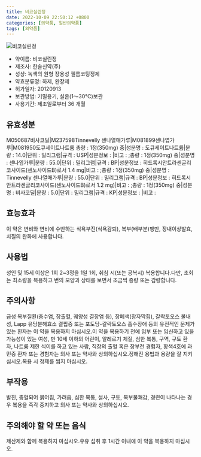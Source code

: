 ```yaml
---
title: 비코실린정
date: 2022-10-09 22:50:12 +0800
categories: [의약품, 일반의약품]
tags: [의약품]
---
```

![비코실린정](https://nedrug.mfds.go.kr/pbp/cmn/itemImageDownload/1NcelJgSVij)

- 약이름: 비코실린정
- 제조사: 한솔신약(주)
- 성상: 녹색의 원형 장용성 필름코팅정제
- 약효분류명: 하제, 완장제
- 허가일자: 20120913
- 보관방법: 기밀용기, 실온(1～30℃)보관
- 사용기간: 제조일로부터 36 개월
## 유효성분
M050687비사코딜|M237598Tinnevelly 센나열매가루|M081899센나엽가루|M081950도큐세이트나트륨
총량 : 1정(350mg) 중|성분명 : 도큐세이트나트륨|분량 : 14.0|단위 : 밀리그램|규격 : USP|성분정보 : |비고 : ;총량 : 1정(350mg) 중|성분명 : 센나엽가루|분량 : 55.0|단위 : 밀리그램|규격 : BP|성분정보 : 히드록시안트라센글리코사이드(센노사이드B)로서 1.4 mg|비고 : ;총량 : 1정(350mg) 중|성분명 : Tinnevelly 센나열매가루|분량 : 55.0|단위 : 밀리그램|규격 : BP|성분정보 : 히드록시안트라센글리코사이드(센노사이드B)로서 1.2 mg)|비고 : ;총량 : 1정(350mg) 중|성분명 : 비사코딜|분량 : 5.0|단위 : 밀리그램|규격 : KP|성분정보 : |비고 :
## 효능효과
이 약은 변비와 변비에 수반하는 식욕부진(식욕감퇴), 복부(배부분)팽만, 장내이상발효, 치질의 완화에 사용합니다.
## 사용법
성인 및 15세 이상은 1회 2~3정을 1일 1회, 취침 시(또는 공복시) 복용합니다.다만, 초회는 최소량을 복용하고 변의 모양과 상태를 보면서 조금씩 증량 또는 감량합니다.
## 주의사항
급성 복부질환(충수염, 장출혈, 궤양성 결장염 등), 장폐색(창자막힘), 갈락토오스 불내성, Lapp 유당분해효소 결핍증 또는 포도당-갈락토오스 흡수장애 등의 유전적인 문제가 있는 환자는 이 약을 복용하지 마십시오.이 약을 복용하기 전에 임부 또는 임신하고 있을 가능성이 있는 여성, 만 10세 이하의 어린이, 알레르기 체질, 심한 복통, 구역, 구토 환자, 나트륨 제한 식이를 하고 있는 사람, 직장의 출혈 혹은 장부전 경험자, 황색4호에 과민증 환자 또는 경험자는 의사 또는 약사와 상의하십시오.정해진 용법과 용량을 잘 지키십시오.복용 시 정제를 씹지 마십시오.
## 부작용
발진, 충혈되어 붉어짐, 가려움, 심한 복통, 설사, 구토, 복부불쾌감, 경련이 나타나는 경우 복용을 즉각 중지하고 의사 또는 약사와 상의하십시오.
## 주의해야 할 약 또는 음식
제산제와 함께 복용하지 마십시오.우유 섭취 후 1시간 이내에 이 약을 복용하지 마십시오.
